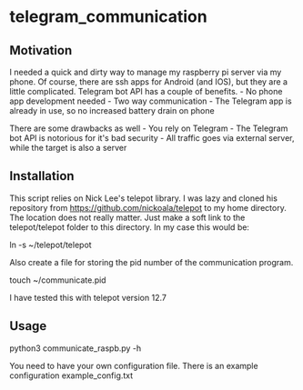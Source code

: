 # telegram_communication

## Motivation
I needed a quick and dirty way to manage my raspberry pi server via my phone. Of course, there are
ssh apps for Android (and IOS), but they are a little complicated. Telegram bot API has a couple of
benefits.
	- No phone app development needed
	- Two way communication
	- The Telegram app is already in use, so no increased battery drain on phone

There are some drawbacks as well
	- You rely on Telegram
	- The Telegram bot API is notorious for it's bad security
	- All traffic goes via external server, while the target is also a server

## Installation
This script relies on Nick Lee's telepot library. I was lazy and cloned his repository from
https://github.com/nickoala/telepot to my home directory. The location does not really matter. Just
make a soft link to the telepot/telepot folder to this directory. In my case this would be:

ln -s ~/telepot/telepot

Also create a file for storing the pid number of the communication program.

touch ~/communicate.pid

I have tested this with telepot version 12.7

## Usage

python3 communicate_raspb.py -h

You need to have your own configuration file. There is an example configuration example_config.txt

